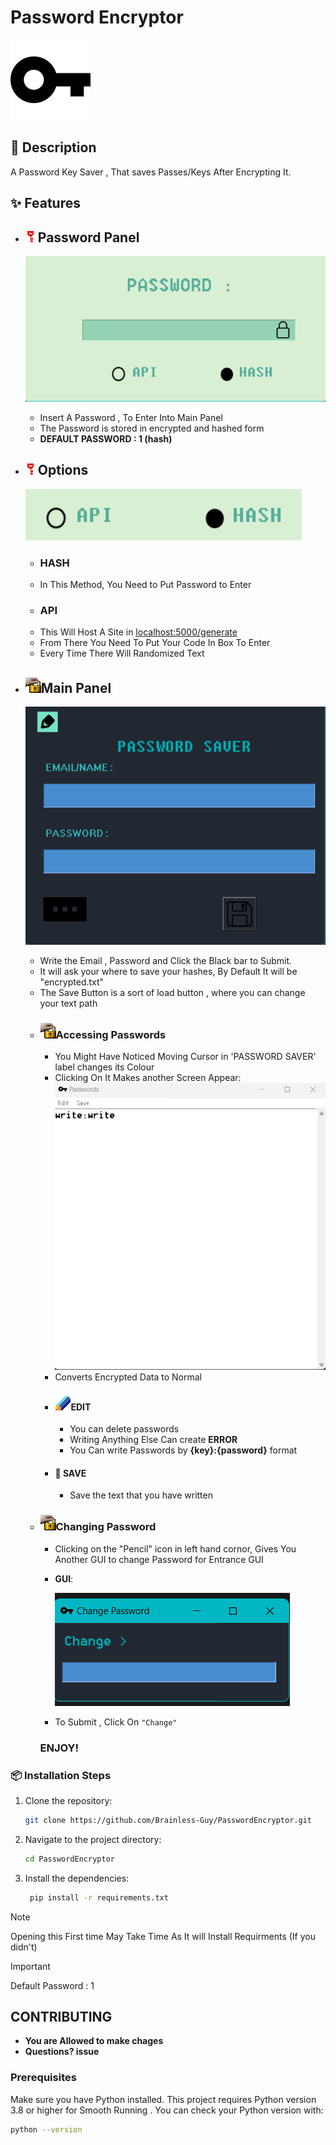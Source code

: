 # Password Encryptor

![Project Logo](git_png/key.png)





## 📖 Description

A Password Key Saver , That saves Passes/Keys After Encrypting It.

## ✨ Features

- ## ![Custom GIF](git_png/flip.gif)Password Panel
    ![PasswordPanel](git_png/exm-1.png)
    * Insert A Password , To Enter Into Main Panel 
    * The Password is stored in encrypted and hashed form
    * **DEFAULT PASSWORD : 1 (hash)**
    
- ## ![Custom GIF](git_png/flip.gif)Options
    ![Options](git_png/exp-2.png)
     - ### HASH 
     * In This Method,  You Need to Put Password to Enter
     - ### API
     * This Will Host A Site in [localhost:5000/generate](http://127.0.0.1:5000/generate)
     * From There You Need To Put Your Code In Box To Enter
     * Every Time There Will Randomized Text
- ## ![Custom GIF](git_png/pet.gif)Main Panel
    ![Panel](git_png/exp-3.png)
    - Write the Email , Password and Click the Black bar to Submit.    
    - It will ask your where to save your hashes, By Default It will be "encrypted.txt"
    - The Save Button is a sort of load button , where you can change your text path
    - ### ![Custom GIF](git_png/pet.gif)Accessing Passwords
        * You Might Have Noticed Moving Cursor in 'PASSWORD SAVER' label changes its Colour
        * Clicking On It Makes another Screen Appear:
            ![screen](git_png/exp-4.png)
        * Converts Encrypted Data to Normal
        * #### ![Custom GIF](git_png/pencil.gif)EDIT
            - You can delete passwords 
            - Writing Anything Else Can create **ERROR**
            - You Can write Passwords by **{key}:{password}** format
        * #### 💾 SAVE
            - Save the text that you have written
    - ### ![Custom GIF](git_png/pet.gif)Changing Password
        * Clicking on the "Pencil" icon in left hand cornor, Gives You Another GUI to change Password for Entrance GUI
        * **GUI**:
            
            ![change](git_png/exp-5.png)
        * To Submit , Click On ``"Change"`` 
        ### ENJOY!

### 📦 Installation Steps

1. Clone the repository:
    ```bash
    git clone https://github.com/Brainless-Guy/PasswordEncryptor.git
    ```
2. Navigate to the project directory:
    ```bash
    cd PasswordEncryptor
    ```
3. Install the dependencies:
    
   ```bash
    pip install -r requirements.txt
    ```
> [!NOTE]
> Opening this First time May Take Time As It will Install Requirments (If you didn't)

> [!IMPORTANT]
> Default Password : 1

## CONTRIBUTING
- **You are Allowed to make chages**
 - **Questions? issue**








### Prerequisites

Make sure you have Python installed. This project requires Python version 3.8 or higher for Smooth Running . You can check your Python version with:

```bash
python --version
```
